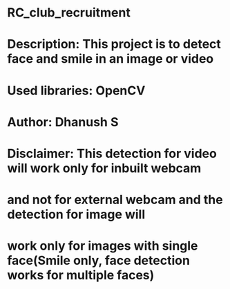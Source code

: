 # RC_club_recruitment
# Description: This project is to detect face and smile in an image or video
# Used libraries: OpenCV
# Author: Dhanush S
# Disclaimer: This detection for video will work only for inbuilt webcam
#              and not for external webcam and the detection for image will
#              work only for images with single face(Smile only, face detection works for multiple faces)
